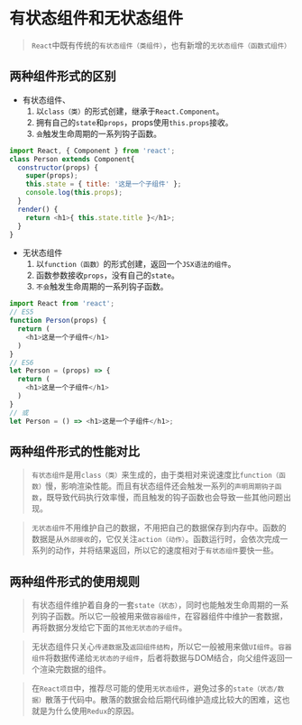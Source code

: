 # 有状态组件和无状态组件
> `React`中既有传统的`有状态组件（类组件）`，也有新增的`无状态组件（函数式组件）`
## 两种组件形式的区别
* 有状态组件、
  1. 以`class（类）`的形式创建，继承于`React.Component`。
  2. 拥有自己的`state`和`props`，props使用`this.props`接收。
  3. `会`触发生命周期的一系列钩子函数。
```js
import React, { Component } from 'react';
class Person extends Component{
  constructor(props) {
    super(props);
    this.state = { title: '这是一个子组件' };
    console.log(this.props);
  }
  render() {
    return <h1>{ this.state.title }</h1>;
  }
}
```
* 无状态组件
  1. 以`function（函数）`的形式创建，返回一个`JSX语法的组件`。
  2. 函数参数接收`props`，没有自己的`state`。
  3. `不会`触发生命周期的一系列钩子函数。
```js
import React from 'react';
// ES5
function Person(props) {
  return (
    <h1>这是一个子组件</h1>
  )
}
// ES6
let Person = (props) => {
  return (
    <h1>这是一个子组件</h1>
  )
}
// 或
let Person = () => <h1>这是一个子组件</h1>;
```
## 两种组件形式的性能对比
> `有状态组件`是用`class（类）`来生成的，由于类相对来说速度比`function（函数）`慢，影响渲染性能。而且有状态组件还会触发一系列的`声明周期钩子函数`，既导致代码执行效率慢，而且触发的钩子函数也会导致一些其他问题出现。

> `无状态组件`不用维护自己的数据，不用把自己的数据保存到内存中。函数的数据是从`外部接收`的，它仅关注`action（动作）`。函数运行时，会依次完成一系列的动作，并将结果返回，所以它的速度相对于`有状态组件`要快一些。
## 两种组件形式的使用规则
> 有状态组件维护着自身的一套`state（状态）`，同时也能触发生命周期的一系列钩子函数。所以它一般被用来做`容器组件`，在容器组件中维护一套数据，再将数据分发给它下面的`其他无状态的子组件`。

> 无状态组件只关心`传递数据`及`返回组件结构`，所以它一般被用来做`UI组件`。`容器组件`将数据传递给`无状态的子组件`，后者将数据与DOM结合，向父组件返回一个渲染完数据的组件。

> 在`React项目`中，推荐尽可能的使用`无状态组件`，避免过多的`state（状态/数据）`散落于代码中。散落的数据会给后期代码维护造成比较大的困难，这也就是为什么使用`Redux`的原因。